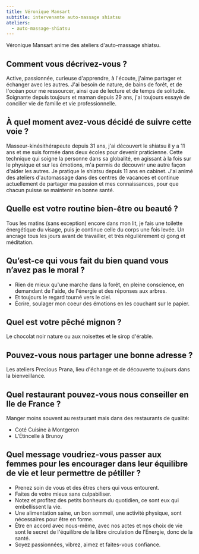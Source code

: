 ```yaml
---
title: Véronique Mansart
subtitle: intervenante auto-massage shiatsu
ateliers:
  - auto-massage-shiatsu
---
```


Véronique Mansart anime des ateliers d'auto-massage shiatsu.

## Comment vous décrivez-vous ?

Active, passionnée, curieuse d'apprendre, à l'écoute, j'aime partager et échanger avec les autres.
J'ai besoin de nature, de bains de forêt, et de l'océan pour me ressourcer, ainsi que de lecture et de temps de solitude.
Soignante depuis toujours et maman depuis 29 ans, j'ai toujours essayé de concilier vie de famille et vie professionnelle.

## À quel moment avez-vous décidé de suivre cette voie ?

Masseur-kinésithérapeute depuis 31 ans, j'ai découvert le shiatsu il y a 11 ans et me suis formée dans deux écoles pour devenir praticienne.
Cette technique qui soigne la personne dans sa globalité, en agissant à la fois sur le physique et sur les émotions, m'a permis de découvrir une autre façon d'aider les autres. Je pratique le shiatsu depuis 11 ans en cabinet.
J'ai animé des ateliers d'automassage dans des centres de vacances et continue actuellement de partager ma passion et mes connaissances, pour que chacun puisse se maintenir en bonne santé.

## Quelle est votre routine bien-être ou beauté ?

Tous les matins (sans exception) encore dans mon lit, je fais une toilette énergétique du visage, puis je continue celle du corps une fois levée.
Un ancrage tous les jours avant de travailler, et très régulièrement qi gong et méditation.

## Qu’est-ce qui vous fait du bien quand vous n’avez pas le moral ?

- Rien de mieux qu'une marche dans la forêt, en pleine conscience, en demandant de l'aide, de l'énergie et des réponses aux arbres.
- Et toujours le regard tourné vers le ciel.
- Écrire, soulager mon coeur des émotions en les couchant sur le papier.

## Quel est votre pêché mignon ?

Le chocolat noir nature ou aux noisettes et le sirop d'érable.

## Pouvez-vous nous partager une bonne adresse ?

Les ateliers Precious Prana, lieu d'échange et de découverte toujours dans la bienveillance.

## Quel restaurant pouvez-vous nous conseiller en Ile de France ?

Manger moins souvent au restaurant mais dans des restaurants de qualité:

- Coté Cuisine à Montgeron
- L'Étincelle à Brunoy

## Quel message voudriez-vous passer aux femmes pour les encourager dans leur équilibre de vie et leur permettre de pétiller ?

- Prenez soin de vous et des êtres chers qui vous entourent.
- Faites de votre mieux sans culpabiliser.
- Notez et profitez des petits bonheurs du quotidien, ce sont eux qui embellissent la vie.
- Une alimentation saine, un bon sommeil, une activité physique, sont nécessaires pour être en forme.
- Être en accord avec nous-même, avec nos actes et nos choix de vie sont le secret de l'équilibre de la libre circulation de l’Énergie, donc de la santé.
- Soyez passionnées, vibrez, aimez et faites-vous confiance.
